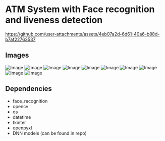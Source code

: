 # ATM System with Face recognition and liveness detection

https://github.com/user-attachments/assets/4eb07a2d-6d61-40a6-b88d-b7af22763537

## Images
![Image](./assets/accnum.png)
![Image](./assets/pass.png)
![Image](./assets/main.png)
![Image](./assets/transfer.png)
![Image](./assets/withdrawn.png)
![Image](./assets/deposit.png)
![Image](./assets/cp1.png)
![Image](./assets/cp2.png)
![Image](./assets/cp3.png)
![Image](./assets/acc-details.png)

## Dependencies
- face_recognition
- opencv
- os
- datetime
- tkinter
- openpyxl
- DNN models (can be found in repo)

